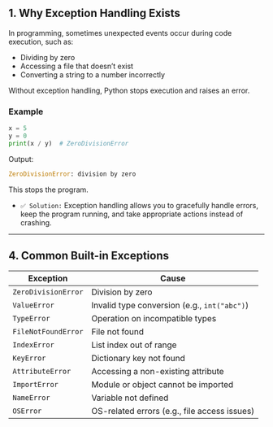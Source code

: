 ## 1. Why Exception Handling Exists

In programming, sometimes unexpected events occur during code execution, such as:

- Dividing by zero  
- Accessing a file that doesn’t exist  
- Converting a string to a number incorrectly  

Without exception handling, Python stops execution and raises an error.  

### Example

```python
x = 5
y = 0
print(x / y)  # ZeroDivisionError
```
Output:
```python 
ZeroDivisionError: division by zero
```
This stops the program.

- `✅ Solution:` Exception handling allows you to gracefully handle errors, keep the program running, and take appropriate actions instead of crashing.
---

## 4. Common Built-in Exceptions

| **Exception**       | **Cause**                                         |
|----------------------|--------------------------------------------------|
| `ZeroDivisionError` | Division by zero                                 |
| `ValueError`        | Invalid type conversion (e.g., `int("abc")`)     |
| `TypeError`         | Operation on incompatible types                  |
| `FileNotFoundError` | File not found                                   |
| `IndexError`        | List index out of range                          |
| `KeyError`          | Dictionary key not found                         |
| `AttributeError`    | Accessing a non-existing attribute               |
| `ImportError`       | Module or object cannot be imported              |
| `NameError`         | Variable not defined                             |
| `OSError`           | OS-related errors (e.g., file access issues)     |
